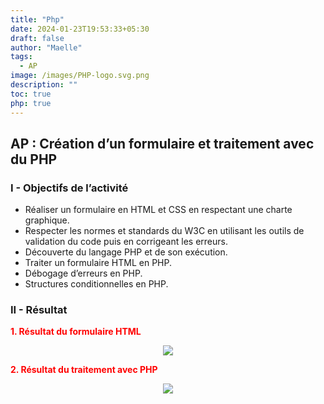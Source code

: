 ```yaml
---
title: "Php"
date: 2024-01-23T19:53:33+05:30
draft: false
author: "Maelle"
tags:
  - AP 
image: /images/PHP-logo.svg.png
description: ""
toc: true
php: true
---
```


## AP : Création d’un formulaire et traitement avec du PHP
### I - Objectifs de l’activité

- Réaliser un formulaire en HTML et CSS en respectant une charte graphique.
- Respecter les normes et standards du W3C en utilisant les outils de validation du code puis en corrigeant les erreurs.
- Découverte du langage PHP et de son exécution.
- Traiter un formulaire HTML en PHP.
- Débogage d’erreurs en PHP.
- Structures conditionnelles en PHP.

### II - Résultat
**<span style="color: red">1. Résultat du formulaire HTML</span>**
<center><img src="/images/resultat.png"></center>

**<span style="color: red">2. Résultat du traitement avec PHP</span>**
<center><img src="/images/resultat_mod.png"></center>
